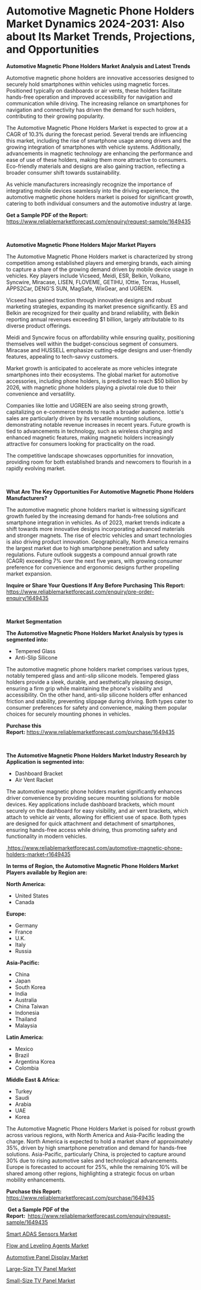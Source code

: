 <p><h1>Automotive Magnetic Phone Holders Market Dynamics 2024-2031: Also about Its Market Trends, Projections, and Opportunities</h1></p><p><strong>Automotive Magnetic Phone Holders Market Analysis and Latest Trends</strong></p>
<p><p>Automotive magnetic phone holders are innovative accessories designed to securely hold smartphones within vehicles using magnetic forces. Positioned typically on dashboards or air vents, these holders facilitate hands-free operation and improved accessibility for navigation and communication while driving. The increasing reliance on smartphones for navigation and connectivity has driven the demand for such holders, contributing to their growing popularity.</p><p>The Automotive Magnetic Phone Holders Market is expected to grow at a CAGR of 10.3% during the forecast period. Several trends are influencing this market, including the rise of smartphone usage among drivers and the growing integration of smartphones with vehicle systems. Additionally, advancements in magnetic technology are enhancing the performance and ease of use of these holders, making them more attractive to consumers. Eco-friendly materials and designs are also gaining traction, reflecting a broader consumer shift towards sustainability.</p><p>As vehicle manufacturers increasingly recognize the importance of integrating mobile devices seamlessly into the driving experience, the automotive magnetic phone holders market is poised for significant growth, catering to both individual consumers and the automotive industry at large.</p></p>
<p><strong>Get a Sample PDF of the Report:&nbsp;</strong> <a href="https://www.reliablemarketforecast.com/enquiry/request-sample/1649435?utm_campaign=1129&utm_medium=2&utm_source=Github&utm_content=ia&utm_term=15102024&utm_id=automotive-magnetic-phone-holders">https://www.reliablemarketforecast.com/enquiry/request-sample/1649435</a></p>
<p>&nbsp;</p>
<p><strong>Automotive Magnetic Phone Holders Major Market Players</strong></p>
<p><p>The Automotive Magnetic Phone Holders market is characterized by strong competition among established players and emerging brands, each aiming to capture a share of the growing demand driven by mobile device usage in vehicles. Key players include Vicseed, Meidi, ESR, Belkin, Volkano, Syncwire, Miracase, LISEN, FLOVEME, GETIHU, IOttie, Torras, Hussell, APPS2Car, DENG'S SUN, MagSafe, WixGear, and UGREEN.</p><p>Vicseed has gained traction through innovative designs and robust marketing strategies, expanding its market presence significantly. ES and Belkin are recognized for their quality and brand reliability, with Belkin reporting annual revenues exceeding $1 billion, largely attributable to its diverse product offerings.</p><p>Meidi and Syncwire focus on affordability while ensuring quality, positioning themselves well within the budget-conscious segment of consumers. Miracase and HUSSELL emphasize cutting-edge designs and user-friendly features, appealing to tech-savvy customers. </p><p>Market growth is anticipated to accelerate as more vehicles integrate smartphones into their ecosystems. The global market for automotive accessories, including phone holders, is predicted to reach $50 billion by 2026, with magnetic phone holders playing a pivotal role due to their convenience and versatility.</p><p>Companies like Iottie and UGREEN are also seeing strong growth, capitalizing on e-commerce trends to reach a broader audience. Iottie's sales are particularly driven by its versatile mounting solutions, demonstrating notable revenue increases in recent years. Future growth is tied to advancements in technology, such as wireless charging and enhanced magnetic features, making magnetic holders increasingly attractive for consumers looking for practicality on the road. </p><p>The competitive landscape showcases opportunities for innovation, providing room for both established brands and newcomers to flourish in a rapidly evolving market.</p></p>
<p>&nbsp;</p>
<p><strong>What Are The Key Opportunities For Automotive Magnetic Phone Holders Manufacturers?</strong></p>
<p><p>The automotive magnetic phone holders market is witnessing significant growth fueled by the increasing demand for hands-free solutions and smartphone integration in vehicles. As of 2023, market trends indicate a shift towards more innovative designs incorporating advanced materials and stronger magnets. The rise of electric vehicles and smart technologies is also driving product innovation. Geographically, North America remains the largest market due to high smartphone penetration and safety regulations. Future outlook suggests a compound annual growth rate (CAGR) exceeding 7% over the next five years, with growing consumer preference for convenience and ergonomic designs further propelling market expansion.</p></p>
<p><strong>Inquire or Share Your Questions If Any Before Purchasing This Report:</strong> <a href="https://www.reliablemarketforecast.com/enquiry/pre-order-enquiry/1649435?utm_campaign=1129&utm_medium=2&utm_source=Github&utm_content=ia&utm_term=15102024&utm_id=automotive-magnetic-phone-holders">https://www.reliablemarketforecast.com/enquiry/pre-order-enquiry/1649435</a></p>
<p>&nbsp;</p>
<p><strong>Market Segmentation</strong></p>
<p><strong>The Automotive Magnetic Phone Holders Market Analysis by types is segmented into:</strong></p>
<p><ul><li>Tempered Glass</li><li>Anti-Slip Silicone</li></ul></p>
<p><p>The automotive magnetic phone holders market comprises various types, notably tempered glass and anti-slip silicone models. Tempered glass holders provide a sleek, durable, and aesthetically pleasing design, ensuring a firm grip while maintaining the phone's visibility and accessibility. On the other hand, anti-slip silicone holders offer enhanced friction and stability, preventing slippage during driving. Both types cater to consumer preferences for safety and convenience, making them popular choices for securely mounting phones in vehicles.</p></p>
<p><strong>Purchase this Report:&nbsp;</strong><a href="https://www.reliablemarketforecast.com/purchase/1649435?utm_campaign=1129&utm_medium=2&utm_source=Github&utm_content=ia&utm_term=15102024&utm_id=automotive-magnetic-phone-holders">https://www.reliablemarketforecast.com/purchase/1649435</a></p>
<p>&nbsp;</p>
<p><strong>The Automotive Magnetic Phone Holders Market Industry Research by Application is segmented into:</strong></p>
<p><ul><li>Dashboard Bracket</li><li>Air Vent Racket</li></ul></p>
<p><p>The automotive magnetic phone holders market significantly enhances driver convenience by providing secure mounting solutions for mobile devices. Key applications include dashboard brackets, which mount securely on the dashboard for easy visibility, and air vent brackets, which attach to vehicle air vents, allowing for efficient use of space. Both types are designed for quick attachment and detachment of smartphones, ensuring hands-free access while driving, thus promoting safety and functionality in modern vehicles.</p></p>
<p><a href="https://www.reliablemarketforecast.com/automotive-magnetic-phone-holders-market-r1649435?utm_campaign=1129&utm_medium=2&utm_source=Github&utm_content=ia&utm_term=15102024&utm_id=automotive-magnetic-phone-holders">&nbsp;https://www.reliablemarketforecast.com/automotive-magnetic-phone-holders-market-r1649435</a></p>
<p><strong>In terms of Region, the Automotive Magnetic Phone Holders Market Players available by Region are:</strong></p>
<p>
    <p> <strong> North America: </strong>
        <ul>
            <li>United States</li>
            <li>Canada</li>
        </ul>
        </p> 
    <p> <strong> Europe: </strong>
        <ul>
            <li>Germany</li>
            <li>France</li>
            <li>U.K.</li>
            <li>Italy</li>
            <li>Russia</li>
        </ul>
        </p> 
    <p> <strong> Asia-Pacific: </strong>
        <ul>
            <li>China</li>
            <li>Japan</li>
            <li>South Korea</li>
            <li>India</li>
            <li>Australia</li>
            <li>China Taiwan</li>
            <li>Indonesia</li>
            <li>Thailand</li>
            <li>Malaysia</li>
        </ul>
        </p> 
    <p> <strong> Latin America: </strong>
        <ul>
            <li>Mexico</li>
            <li>Brazil</li>
            <li>Argentina Korea</li>
            <li>Colombia</li>
        </ul>
        </p> 
    <p> <strong> Middle East & Africa: </strong>
        <ul>
            <li>Turkey</li>
            <li>Saudi</li>
            <li>Arabia</li>
            <li>UAE</li>
            <li>Korea</li>
        </ul>
    </p>
    </p>
<p><p>The Automotive Magnetic Phone Holders Market is poised for robust growth across various regions, with North America and Asia-Pacific leading the charge. North America is expected to hold a market share of approximately 35%, driven by high smartphone penetration and demand for hands-free solutions. Asia-Pacific, particularly China, is projected to capture around 30% due to rising automotive sales and technological advancements. Europe is forecasted to account for 25%, while the remaining 10% will be shared among other regions, highlighting a strategic focus on urban mobility enhancements.</p></p>
<p><strong>Purchase this Report: </strong><a href="https://www.reliablemarketforecast.com/purchase/1649435?utm_campaign=1129&utm_medium=2&utm_source=Github&utm_content=ia&utm_term=15102024&utm_id=automotive-magnetic-phone-holders">https://www.reliablemarketforecast.com/purchase/1649435</a></p>
<p>&nbsp;<strong>Get a Sample PDF of the Report:&nbsp;&nbsp;</strong><a href="https://www.reliablemarketforecast.com/enquiry/request-sample/1649435?utm_campaign=1129&utm_medium=2&utm_source=Github&utm_content=ia&utm_term=15102024&utm_id=automotive-magnetic-phone-holders">https://www.reliablemarketforecast.com/enquiry/request-sample/1649435</a></p>
<p><strong></strong></p>
<p><p><a href="https://github.com/janeengrenong0/Market-Research-Report-List-1/blob/main/smart-adas-sensors-market.md?utm_campaign=1129&utm_medium=2&utm_source=Github&utm_content=ia&utm_term=15102024&utm_id=automotive-magnetic-phone-holders">Smart ADAS Sensors Market</a></p><p><a href="https://github.com/hentonwytandusyl0/Market-Research-Report-List-1/blob/main/flow-and-leveling-agents-market.md?utm_campaign=1129&utm_medium=2&utm_source=Github&utm_content=ia&utm_term=15102024&utm_id=automotive-magnetic-phone-holders">Flow and Leveling Agents Market</a></p><p><a href="https://www.linkedin.com/pulse/automotive-panel-display-market-global-regional-analysis-focus-3juzf?trk=public_post_embed_feed-article-content&utm_campaign=1129&utm_medium=2&utm_source=Github&utm_content=ia&utm_term=15102024&utm_id=automotive-magnetic-phone-holders">Automotive Panel Display Market</a></p><p><a href="https://www.linkedin.com/pulse/analyzing-global-large-size-tv-panel-market-growth-prospects-xgbqf?trk=public_post_embed_feed-article-content&utm_campaign=1129&utm_medium=2&utm_source=Github&utm_content=ia&utm_term=15102024&utm_id=automotive-magnetic-phone-holders">Large-Size TV Panel Market</a></p><p><a href="https://www.linkedin.com/pulse/global-small-size-tv-panel-market-share-growth-opportunities-dy7ff?trk=public_post_embed_feed-article-content&utm_campaign=1129&utm_medium=2&utm_source=Github&utm_content=ia&utm_term=15102024&utm_id=automotive-magnetic-phone-holders">Small-Size TV Panel Market</a></p></p>
